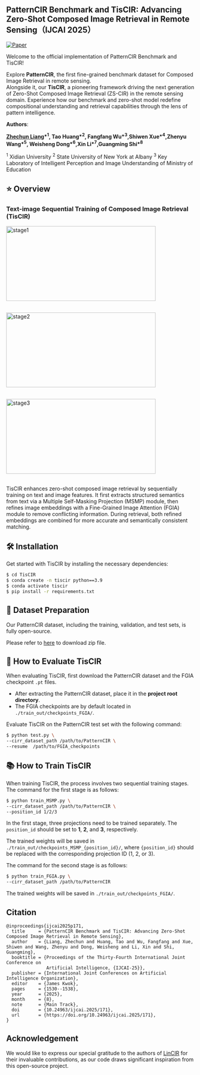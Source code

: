 ## PatternCIR Benchmark and TisCIR: Advancing Zero-Shot Composed Image Retrieval in Remote Sensing（IJCAI 2025）


[![Paper](https://img.shields.io/badge/Paper-PDF-b31b1b.svg)](https://www.ijcai.org/proceedings/2025/0171.pdf)




Welcome to the official implementation of PatternCIR Benchmark and TisCIR!



Explore **PatternCIR**, the first fine-grained benchmark dataset for Composed Image Retrieval in remote sensing.   
Alongside it, our **TisCIR**, a pioneering framework driving the next generation of Zero-Shot Composed Image Retrieval (ZS-CIR) in the remote sensing domain. Experience how our benchmark and zero-shot model redefine compositional understanding and retrieval capabilities through the lens of pattern intelligence.


**Authors**: 

**[Zhechun Liang](https://github.com/captainhvs)\*<sup>1</sup>, Tao Huang\*<sup>2</sup>, Fangfang Wu\*<sup>3</sup>,Shiwen Xue\*<sup>4</sup>,Zhenyu Wang\*<sup>5</sup>, Weisheng Dong\*<sup>6</sup>,Xin Li\*<sup>7</sup>,Guangming Shi\*<sup>8</sup>**

<sup>1</sup> Xidian University <sup>2</sup> State University of New York at Albany <sup>3</sup> Key Laboratory of Intelligent Perception and Image Understanding of Ministry of Education


## ⭐ Overview



### Text-image Sequential Training of Composed Image Retrieval (TisCIR)

<img width="400" height="200" alt="stage1" src="https://github.com/user-attachments/assets/94c00e10-74fa-4917-8d7d-159e7af6b4e7" /><br><br>

<img width="400" height="200" alt="stage2" src="https://github.com/user-attachments/assets/293371a3-4f9c-4850-8ea1-01ccb9d66179" /><br><br>

<img width="400" height="200" alt="stage3" src="https://github.com/user-attachments/assets/01df7152-665c-4e9d-90fb-2f77137f234b" /><br><br>

TisCIR enhances zero-shot composed image retrieval by sequentially training on text and image features. It first extracts structured semantics from text via a Multiple Self-Masking Projection (MSMP) module, then refines image embeddings with a Fine-Grained Image Attention (FGIA) module to remove conflicting information. During retrieval, both refined embeddings are combined for more accurate and semantically consistent matching.



## 🛠️ Installation
Get started with TisCIR by installing the necessary dependencies:

```bash
$ cd TisCIR
$ conda create -n tiscir python==3.9
$ conda activate tiscir
$ pip install -r requirements.txt
```


## 📂 Dataset Preparation

Our PatternCIR dataset, including the training, validation, and test sets, is fully open-source.

Please refer to [here](https://1drv.ms/u/c/3181ea346496e56a/EWKxCKAC8kxBjnRvcMfU4bMBWIkx4KtHRy7_q1R9suYE3A?e=O7inh2) to download zip file.


## 💯 How to Evaluate TisCIR


When evaluating TisCIR, first download the PatternCIR dataset and the FGIA checkpoint `.pt` files.  

- After extracting the PatternCIR dataset, place it in the **project root directory**.  
- The FGIA checkpoints are by default located in `./train_out/checkpoints_FGIA/`.


Evaluate TisCIR on the PatternCIR test set with the following command:


```bash
$ python test.py \
--cirr_dataset_path /path/to/PatternCIR \
--resume  /path/to/FGIA_checkpoints
```


## 📚 How to Train TisCIR


When training TisCIR, the process involves two sequential training stages. The command for the first stage is as follows:

```bash
$ python train_MSMP.py \
--cirr_dataset_path /path/to/PatternCIR \
--position_id 1/2/3
```
In the first stage, three projections need to be trained separately. The `position_id` should be set to **1**, **2**, and **3**, respectively.

The trained weights will be saved in `./train_out/checkpoints_MSMP_{position_id}/`, where `{position_id}` should be replaced with the corresponding projection ID (1, 2, or 3).

The command for the second stage is as follows:
```bash
$ python train_FGIA.py \
--cirr_dataset_path /path/to/PatternCIR 
```
The trained weights will be saved in `./train_out/checkpoints_FGIA/`.


## Citation

```
@inproceedings{ijcai2025p171,
  title     = {PatternCIR Benchmark and TisCIR: Advancing Zero-Shot Composed Image Retrieval in Remote Sensing},
  author    = {Liang, Zhechun and Huang, Tao and Wu, Fangfang and Xue, Shiwen and Wang, Zhenyu and Dong, Weisheng and Li, Xin and Shi, Guangming},
  booktitle = {Proceedings of the Thirty-Fourth International Joint Conference on
               Artificial Intelligence, {IJCAI-25}},
  publisher = {International Joint Conferences on Artificial Intelligence Organization},
  editor    = {James Kwok},
  pages     = {1530--1538},
  year      = {2025},
  month     = {8},
  note      = {Main Track},
  doi       = {10.24963/ijcai.2025/171},
  url       = {https://doi.org/10.24963/ijcai.2025/171},
}
```


## Acknowledgement
We would like to express our special gratitude to the authors of [LinCIR](https://github.com/navervision/lincir) for their invaluable contributions, as our code draws significant inspiration from this open-source project.


